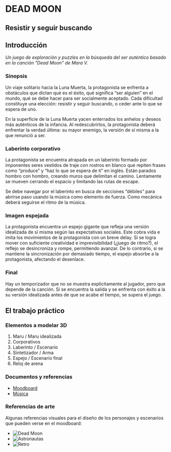 # DEAD MOON
## Resistir y seguir buscando


## Introducción

*Un juego de exploración y puzzles en la búsqueda del ser auténtico basado en la canción "Dead Moon" de Mara V.*

### Sinopsis
Un viaje solitario hacia la Luna Muerta, la protagonista se enfrenta a obstáculos que dictan qué es el éxito, qué significa “ser alguien” en el mundo, qué se debe hacer para ser socialmente aceptado. Cada dificultad constituye una elección: resistir y seguir buscando, o ceder ante lo que se espera de uno.

En la superficie de la Luna Muerta yacen enterrados los anhelos y deseos más auténticos de la infancia. Al redescubrirlos, la protagonista deberá enfrentar la verdad última: su mayor enemigo, la versión de sí misma a la que renunció a ser.

### Laberinto corporativo

La protagonista se encuentra atrapada en un laberinto formado por imponentes seres vestidos de traje con rostros en blanco que repiten frases como “produce” y “haz lo que se espera de ti” en inglés. Están parados hombro con hombro, creando muros que delimitan el camino. Lentamente se mueven cerrando el espacio y limitando las rutas de escape. 

Se debe navegar por el laberinto en busca de secciones “débiles” para abrirse paso usando la música como elemento de fuerza. Como mecánica deberá seguirse el ritmo de la música.

### Imagen espejada

La protagonista encuentra un espejo gigante que refleja una versión idealizada de sí misma según las expectativas sociales. Este cobra vida e imita los movimientos de la protagonista con un breve delay. Si se logra mover con suficiente creatividad e imprevisibilidad (¿juego de ritmo?), el reflejo se desincroniza y rompe, permitiendo avanzar. De lo contrario, si se mantiene la sincronización por demasiado tiempo, el espejo absorbe a la protagonista, afectando el desenlace.

### Final
Hay un temporizador que no se muestra explícitamente al jugador, pero que depende de la canción. Si se encuentra la salida y se enfrenta con éxito a la su versión idealizada antes de que se acabe el tiempo, se supera el juego. 

## El trabajo práctico

### Elementos a modelar 3D

1. Maru / Maru idealizada
2. Corporativos
3. Laberinto / Escenario
4. Sintetizador / Arma
5. Espejo / Escenario final
6. Reloj de arena

### Documentos y referencias

* [Moodboard](https://app.weje.io/b/-OMCsh8-YOkWbN_2xfld)
* [Música](https://open.spotify.com/intl-es/track/0MU16jrOHNryD5F4nmPPh8?si=9097be6407d6414c)

### Referencias de arte

Algunas referencias visuales para el diseño de los personajes y escenarios que pueden verse en el moodboard:

* ![Dead Moon](imagenes/deadmoon.png)
* ![Astronautas](imagenes/astronautas.jpeg)
* ![Retro](imagenes/robot.jpg)
